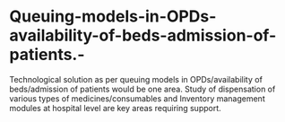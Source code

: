 # Queuing-models-in-OPDs-availability-of-beds-admission-of-patients.-
Technological solution as per queuing models in OPDs/availability of beds/admission of patients would be one area. Study of dispensation of various types of medicines/consumables and Inventory management modules at hospital level are key areas requiring support. 
